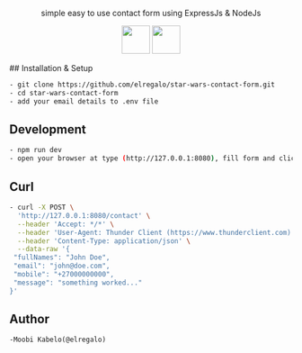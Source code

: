 <p align="center">
simple easy to use contact form using ExpressJs & NodeJs
</p>
<p align="center">
<img src="https://cdn.jsdelivr.net/gh/devicons/devicon/icons/nodejs/nodejs-plain-wordmark.svg" width="50" height="50"/>
<img src="https://cdn.jsdelivr.net/gh/devicons/devicon/icons/express/express-original-wordmark.svg" width="50" height="50"/>

</p>
## Installation & Setup

```sh
- git clone https://github.com/elregalo/star-wars-contact-form.git
- cd star-wars-contact-form
- add your email details to .env file
```

## Development

```sh
- npm run dev
- open your browser at type (http://127.0.0.1:8080), fill form and click send
```

## Curl

```sh
- curl -X POST \
  'http://127.0.0.1:8080/contact' \
  --header 'Accept: */*' \
  --header 'User-Agent: Thunder Client (https://www.thunderclient.com)' \
  --header 'Content-Type: application/json' \
  --data-raw '{
 "fullNames": "John Doe",
 "email": "john@doe.com",
 "mobile": "+27000000000",
 "message": "something worked..."
}'
```

## Author

```plain
-Moobi Kabelo(@elregalo)
```
